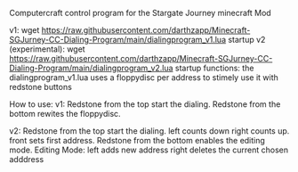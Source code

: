 Computercraft control program for the Stargate Journey minecraft Mod

v1:
wget https://raw.githubusercontent.com/darthzapp/Minecraft-SGJurney-CC-Dialing-Program/main/dialingprogram_v1.lua startup
v2 (experimental):
wget https://raw.githubusercontent.com/darthzapp/Minecraft-SGJurney-CC-Dialing-Program/main/dialingprogram_v2.lua startup
functions:
the dialingprogram_v1.lua uses a floppydisc per address to stimely use it with redstone buttons

How to use:
v1:
Redstone from the top start the dialing.
Redstone from the bottom rewites the floppydisc.


v2:
Redstone from the top start the dialing.
left counts down right counts up.
front sets first address.
Redstone from the bottom enables the editing mode.
Editing Mode:
left adds new address
right deletes the current chosen adddress
